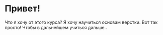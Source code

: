 <h1>Привет! </h1>
 Что   я хочу от этого курса? Я хочу научиться основам верстки. Вот так просто! Чтобы в дальнейшем учиться дальше..
 